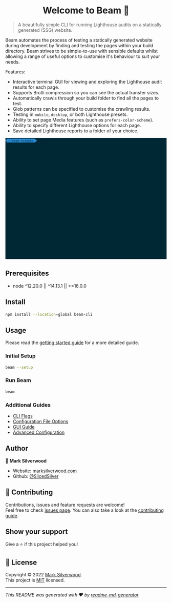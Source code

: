 <h1 align="center">Welcome to Beam 👋</h1>

> A beautifully simple CLI for running Lighthouse audits on a statically generated (SSG) website.

Beam automates the process of testing a statically generated website during development by finding and testing the pages within your build directory. Beam strives to be simple-to-use with sensible defaults whilst allowing a range of useful options to customise it's behaviour to suit your needs.

Features:

- Interactive terminal GUI for viewing and exploring the Lighthouse audit results for each page.
- Supports Brotli compression so you can see the actual transfer sizes.
- Automatically crawls through your build folder to find all the pages to test.
- Glob patterns can be specified to customise the crawling results.
- Testing in `mobile`, `desktop`, or both Lighthouse presets.
- Ability to set page Media features (such as `prefers-color-scheme`).
- Ability to specify different Lighthouse options for each page.
- Save detailed Lighthouse reports to a folder of your choice.

![demo animation](media/beam-demo.gif)

## Prerequisites

- node ^12.20.0 || ^14.13.1 || >=16.0.0

## Install

```sh
npm install --location=global beam-cli
```

## Usage

Please read the [getting started guide](docs/getting-started.md) for a more detailed guide.

### Initial Setup

```sh
beam --setup
```

### Run Beam

```sh
beam
```

### Additional Guides

- [CLI Flags](docs/cli-flags.md)
- [Configuration File Options](docs/configuration.md)
- [GUI Guide](docs/gui-guide.md)
- [Advanced Configuration](docs/advanced.md)

## Author

👤 **Mark Silverwood**

- Website: [marksilverwood.com](https://marksilverwood.com)
- Github: [@SlicedSilver](https://github.com/SlicedSilver)

## 🤝 Contributing

Contributions, issues and feature requests are welcome!<br />Feel free to check [issues page](issues). You can also take a look at the [contributing guide](CONTRIBUTING.md).

## Show your support

Give a ⭐️ if this project helped you!

## 📝 License

Copyright © 2022 [Mark Silverwood](https://github.com/SlicedSilver).<br />
This project is [MIT](/LICENSE.txt) licensed.

---

_This README was generated with ❤️ by [readme-md-generator](https://github.com/kefranabg/readme-md-generator)_
